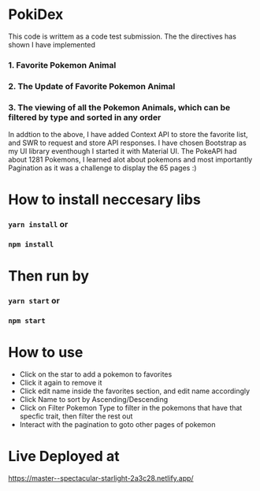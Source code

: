 # PokiDex
This code is writtem as a code test submission. The the directives has shown I have implemented
### 1. Favorite Pokemon Animal
### 2. The Update of Favorite Pokemon Animal
### 3. The viewing of all the Pokemon Animals, which can be filtered by type and sorted in any order

In addtion to the above, I have added Context API to store the favorite list, and SWR to request and store API responses. 
I have chosen Bootstrap as my UI library eventhough I started it with Material UI. The PokeAPI had about 1281 Pokemons, I learned
alot about pokemons and most importantly Pagination as it was a challenge to display the 65 pages :) 

# How to install neccesary libs
### `yarn install` or
### `npm install`

# Then run by
### `yarn start` or
### `npm start`

# How to use
- Click on the star to add a pokemon to favorites
- Click it again to remove it
- Click edit name inside the favorites section, and edit name accordingly
- Click Name to sort by Ascending/Descending
- Click on Filter Pokemon Type to filter in the pokemons that have that specfic trait, then filter the rest out
- Interact with the pagination to goto other pages of pokemon

# Live Deployed at
https://master--spectacular-starlight-2a3c28.netlify.app/
